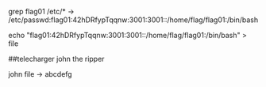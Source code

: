 grep flag01 /etc/*
-> /etc/passwd:flag01:42hDRfypTqqnw:3001:3001::/home/flag/flag01:/bin/bash


echo "flag01:42hDRfypTqqnw:3001:3001::/home/flag/flag01:/bin/bash" > file

##telecharger john the ripper


john file
-> abcdefg
